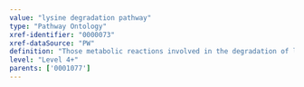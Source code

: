```yaml
---
value: "lysine degradation pathway"
type: "Pathway Ontology"
xref-identifier: "0000073"
xref-dataSource: "PW"
definition: "Those metabolic reactions involved in the degradation of lysine. In mammals, lysine is metabolized to acetyl-CoA. A derivative of lysine, allysine, is used in the production of elastin and collagen."
level: "Level 4+"
parents: ['0001077']
---
```

